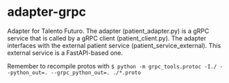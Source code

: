 # adapter-grpc

Adapter for Talento Futuro. The adapter (patient_adapter.py) is a gRPC service that is called by a gRPC client
(patient_client.py). The adapter interfaces with the external patient service (patient_service_external). 
This external service is a FastAPI-based one.

Remember to recompile protos with `$ python -m grpc_tools.protoc -I./ --python_out=. --grpc_python_out=. ./*.proto`